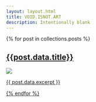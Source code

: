 ```yaml
---
layout: layout.html
title: VOID.ISNOT.ART
description: Intentionally blank
---
```


{% for post in collections.posts %}

<a href="{{post.data.page.url}}" class="post" width="300">
    <h2>{{post.data.title}}</h2>
    <img src="{{post.data.image}}"/>
    <p>{{ post.data.excerpt }}</p>
</div>
{% endfor %}